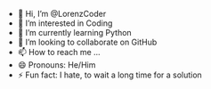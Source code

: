- 👋 Hi, I’m @LorenzCoder
- 👀 I’m interested in Coding
- 🌱 I’m currently learning Python
- 💞️ I’m looking to collaborate on GitHub
- 📫 How to reach me ...
- 😄 Pronouns: He/Him
- ⚡ Fun fact: I hate, to wait a long time for a solution

<!---
LorenzCoder/LorenzCoder is a ✨ special ✨ repository because its `README.md` (this file) appears on your GitHub profile.
You can click the Preview link to take a look at your changes.
--->
